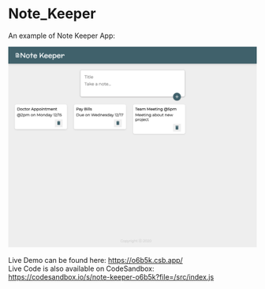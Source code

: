 # Note_Keeper
An example of Note Keeper App: 

<img src="note-keeper/Demo.png" width="550px" height="auto"/>

Live Demo can be found here: https://o6b5k.csb.app/  <br>
Live Code is also available on CodeSandbox: https://codesandbox.io/s/note-keeper-o6b5k?file=/src/index.js
